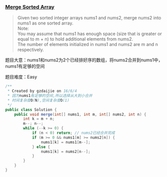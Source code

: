 ### [Merge Sorted Array](https://leetcode.com/problems/merge-sorted-array/)

> Given two sorted integer arrays nums1 and nums2, merge nums2 into nums1 as one sorted array. <br/>
> Note:<br/>
> You may assume that nums1 has enough space (size that is greater or equal to m + n) to hold additional elements from nums2. <br/>
> The number of elements initialized in nums1 and nums2 are m and n respectively.

题目大意：nums1和nums2为2个已经排好序的数组，将nums2合并到nums1中，nums1有足够的空间

题目难度：Easy

```java
/**
 * Created by gzdaijie on 16/6/4
 * 因为nums1有足够的空间,所以选择从大到小合并
 * 时间复杂度O(N),空间复杂度O(1)
 */
public class Solution {
    public void merge(int[] nums1, int m, int[] nums2, int n) {
        int k = m + n;
        m--; n--;
        while (--k >= 0) {
            if (n < 0) return; // nums2已经合并完成
            if (m >= 0 && nums1[m] >= nums2[n]) { 
                nums1[k] = nums1[m--];
            } else {
                nums1[k] = nums2[n--];
            }
        }
    }
}
```